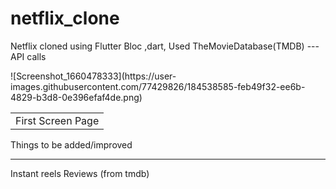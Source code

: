 # netflix_clone

Netflix cloned using Flutter Bloc ,dart,
Used TheMovieDatabase(TMDB) ---API calls

<table>
  <tr>
    <td>First Screen Page</td>
  </tr>
  <tr>
   ![Screenshot_1660478333](https://user-images.githubusercontent.com/77429826/184538585-feb49f32-ee6b-4829-b3d8-0e396efaf4de.png)


     
  </tr>
 </table>


Things to be added/improved
_____________________
Instant reels
Reviews (from tmdb)
